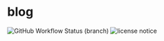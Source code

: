 blog
===

![GitHub Workflow Status (branch)](https://img.shields.io/github/workflow/status/junghoon-vans/blog/Build%20&%20Deploy/master)
![license notice](https://img.shields.io/github/license/junghoon-vans/blog)

